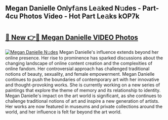 ## Megan Danielle Onlyf𝚊ns Le𝚊ked N𝚞des - Part-4cu Photos Video - Hot Part Le𝚊ks kOP7k

# <h2><a href="http://ab86782.deff.icu/?id=Megan+Danielle">🔗 New 👉🔴 Megan Danielle VIDEO Photos</a></h2>

[![Megan Danielle N𝚞des](https://i.imgur.com/rIISA9y.gif)](http://ab86782.deff.icu/?id=Megan+Danielle)
Megan Danielle's influence extends beyond her online presence. Her rise to prominence has sparked discussions about the changing landscape of online content creation and the complexities of online fandom. Her controversial approach has challenged traditional notions of beauty, sexuality, and female empowerment. Megan Danielle continues to push the boundaries of contemporary art with her innovative and thought-provoking works. She is currently working on a new series of paintings that explore the theme of memory and its relationship to identity. Megan Danielle's impact on the art world is significant, as she continues to challenge traditional notions of art and inspire a new generation of artists. Her works are now featured in museums and private collections around the world, and her influence is felt far beyond the art world.
